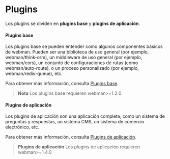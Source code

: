 # Plugins
Los plugins se dividen en **plugins base** y **plugins de aplicación**.

#### Plugins base
Los plugins base se pueden entender como algunos componentes básicos de webman. Pueden ser una biblioteca de uso general (por ejemplo, webman/think-orm), un middleware de uso general (por ejemplo, webman/cors), un conjunto de configuraciones de rutas (como webman/auto-route), o un proceso personalizado (por ejemplo, webman/redis-queue), etc.

Para obtener más información, consulta [Plugins base](plugin/base.md).

> **Nota**
> Los plugins base requieren webman>=1.2.0

#### Plugins de aplicación
Los plugins de aplicación son una aplicación completa, como un sistema de preguntas y respuestas, un sistema CMS, un sistema de comercio electrónico, etc.

Para obtener más información, consulta [Plugins de aplicación](app/app.md).

> **Plugins de aplicación**
> Los plugins de aplicación requieren webman>=1.4.0
